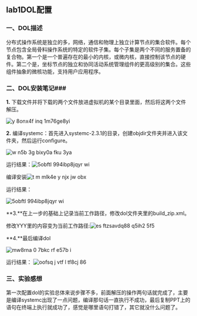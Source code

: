 ## lab1DOL配置 ##


### 一、DOL描述 ###

分布式操作系统是独立的多，网络，通信和物理上独立计算节点的集合软件。每个节点包含全局骨料操作系统的特定的软件子集。每个子集是两个不同的服务置备的复合物。第一个是一个普遍存在的最小的内核，或微内核，直接控制该节点的硬件。第二个是，坐标节点的独立和协同活动系统管理组件的更高级别的集合。这些组件抽象的微核功能，支持用户应用程序。



### 二、DOL安装笔记###

**1.**
下载文件并将下载的两个文件放进虚拟机的某个目录里面，然后将这两个文件解压。

![y 8onx4f inq 1m76ge8yi](https://cloud.githubusercontent.com/assets/22726648/19221673/95668f06-8e7a-11e6-990b-5ebf760d9c81.png)

**2.**
编译systemc：首先进入systemc-2.3.1的目录，创建objdir文件夹并进入该文件夹，然后运行configure。

![w n5b 3g bixy0a fku 3ya](https://cloud.githubusercontent.com/assets/22726648/19221691/fd92edea-8e7a-11e6-9255-6246867d0ca5.png)

运行结果：![5obftl 994ibp8jqyr wi](https://cloud.githubusercontent.com/assets/22726648/19221716/2f15d648-8e7b-11e6-949e-2d5550109a2a.jpg)
 
编译安装![t m mlk4e y njx jw obx](https://cloud.githubusercontent.com/assets/22726648/19221736/80f9069c-8e7b-11e6-9063-21e1e2ab8983.png)

运行结果：


![5obftl 994ibp8jqyr wi](https://cloud.githubusercontent.com/assets/22726648/19221741/9c28e69e-8e7b-11e6-9d68-7de1d0e260d3.jpg)



**3.**在上一步的基础上记录当前工作路径，修改dol文件夹里的build_zip.xml。

修改YYY里的内容变为当前工作路径:![es ftzsavdq88 q5ih2 5f5](https://cloud.githubusercontent.com/assets/22726648/19221761/fa8f443a-8e7b-11e6-965e-69a3550a5504.png)

**4.**最后编译dol

![mw8rna 0 7bkc rf e57b i](https://cloud.githubusercontent.com/assets/22726648/19221776/40365230-8e7c-11e6-926c-0d183a300f31.png)

运行结果：
![oofsq j vtf l tf8cj 86](https://cloud.githubusercontent.com/assets/22726648/19221779/52eb0ed4-8e7c-11e6-9c75-8e0ddbd0165b.jpg)



### 三、实验感想 ###

第一次配置dol的实验总体来说步骤不多，前面解压的操作两句话就完成了，主要是编译systemc出现了一点问题，编译那句话一直执行不成功，最后复制PPT上的语句在终端上执行就成功了，感觉是哪里语句打错了，其它就没什么问题了。
